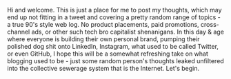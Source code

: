 Hi and welcome. This is just a place for me to post my thoughts, which may end up not fitting in a tweet and covering a pretty random range of topics - a true 90's style web log. No product placements, paid promotions, cross-channel ads, or other such tech bro capitalist shenanigans. In this day & age where everyone is building their own personal brand, pumping their polished dog shit onto LinkedIn, Instagram, what used to be called Twitter, or even GitHub, I hope this will be a somewhat refreshing take on what blogging used to be - just some random person's thoughts leaked unfiltered into the collective sewerage system that is the Internet. Let's begin.
